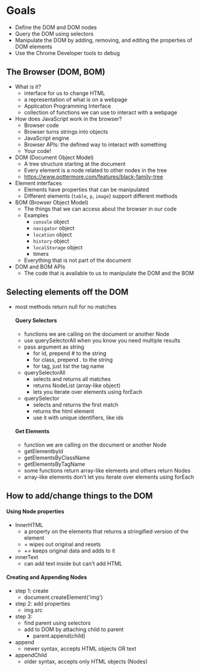 # Goals
- Define the DOM and DOM nodes
- Query the DOM using selectors
- Manipulate the DOM by adding, removing, and editing the properties of DOM elements
- Use the Chrome Developer tools to debug

## The Browser (DOM, BOM)
- What is it?
  - interface for us to change HTML
  - a representation of what is on a webpage
  - Application Programming Interface
  - collection of functions we can use to interact with a webpage
- How does JavaScript work in the browser?
  - Browser code
  - Browser turns strings into objects
  - JavaScript engine
  - Browser APIs: the defined way to interact with something
  - Your code!
- DOM (Document Object Model)
  - A tree structure starting at the document
  - Every element is a node related to other nodes in the tree
  - https://www.pottermore.com/features/black-family-tree
- Element interfaces
  - Elements have properties that can be manipulated
  - Different elements (`table`, `p`, `image`) support different methods
- BOM (Browser Object Model)
  - The things that we can access about the browser in our code
  - Examples
    - `console` object
    - `navigator` object
    - `location` object
    - `history` object
    - `localStorage` object
    - timers
  - Everything that is not part of the document
- DOM and BOM APIs
  - The code that is available to us to manipulate the DOM and the BOM

## Selecting elements off the DOM
- most methods return null for no matches

  #### Query Selectors
  - functions we are calling on the document or another Node
  - use querySelectorAll when you know you need multiple results
  - pass argument as string
    - for id, prepend # to the string
    - for class, prepend . to the string
    - for tag, just list the tag name
  - querySelectorAll
    - selects and returns all matches
    - returns NodeList (array-like object)
    - lets you iterate over elements using forEach
  - querySelector
    - selects and returns the first match
    - returns the html element
    - use it with unique identifiers, like ids

  #### Get Elements
  - function we are calling on the document or another Node
  - getElementbyId
  - getElementsByClassName
  - getElementsByTagName
  - some functions return array-like elements and others return Nodes
  - array-like elements don't let you iterate over elements using forEach


## How to add/change things to the DOM

  #### Using Node properties
  - InnerHTML
    - a property on the elements that returns a stringified version of the element
    -  = wipes out original and resets
    - += keeps original data and adds to it
  - innerText
    - can add text inside but can't add HTML

  #### Creating and Appending Nodes
  - step 1: create
    - document.createElement('img')
  - step 2: add properties
    - img.src
  - step 3:
    - find parent using selectors
    - add to DOM by attaching child to parent
      - parent.append(child)
  - append
    - newer syntax, accepts HTML objects OR text
  - appendChild
    - older syntax, accepts only HTML objects (Nodes)
